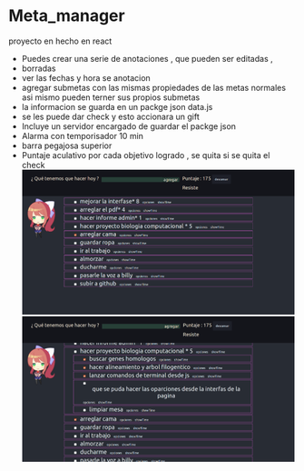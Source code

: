 # Meta_manager

proyecto en hecho en  react 
* Puedes crear una serie de anotaciones , que pueden ser editadas ,
* borradas  
* ver las fechas y hora se anotacion  
* agregar submetas con las mismas propiedades de las metas normales asi mismo pueden terner sus propios submetas 
* la informacion se guarda en un packge json data.js 
* se les puede dar check y esto accionara un gift 
* Incluye un servidor encargado de guardar el packge json 
* Alarma con temporisador  10 min 
* barra pegajosa superior 
* Puntaje aculativo por cada objetivo logrado , se quita si se quita el check 
![Captura 1 ](Captura1.png) 
![Captura 2 ](Captura2.png) 
